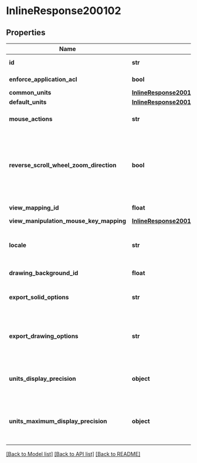 # InlineResponse200102

## Properties
Name | Type | Description | Notes
------------ | ------------- | ------------- | -------------
**id** | **str** | Onshape internal use | [optional] 
**enforce_application_acl** | **bool** | Onshape internal use | [optional] 
**common_units** | [**InlineResponse200102CommonUnits**](InlineResponse200102CommonUnits.md) |  | [optional] 
**default_units** | [**InlineResponse200102DefaultUnits**](InlineResponse200102DefaultUnits.md) |  | [optional] 
**mouse_actions** | **str** | Onshape internal use (deprecated) | [optional] 
**reverse_scroll_wheel_zoom_direction** | **bool** | Whether scroll wheel zoom direction is reversed (default: scroll forward to zoom in) | [optional] 
**view_mapping_id** | **float** | Onshape internal use | [optional] 
**view_manipulation_mouse_key_mapping** | [**InlineResponse200102ViewManipulationMouseKeyMapping**](InlineResponse200102ViewManipulationMouseKeyMapping.md) |  | [optional] 
**locale** | **str** | Locale and language in which user uses Onshape | [optional] 
**drawing_background_id** | **float** | Onshape internal use | [optional] 
**export_solid_options** | **str** | JSON string of Export options for solid models | [optional] 
**export_drawing_options** | **str** | JSON string of Export options for drawings, sketches, and faces | [optional] 
**units_display_precision** | **object** | Number of decimal places to be displayed per unit | [optional] 
**units_maximum_display_precision** | **object** | Maximum number of decimal places to be displayed per unit | [optional] 

[[Back to Model list]](../README.md#documentation-for-models) [[Back to API list]](../README.md#documentation-for-api-endpoints) [[Back to README]](../README.md)


